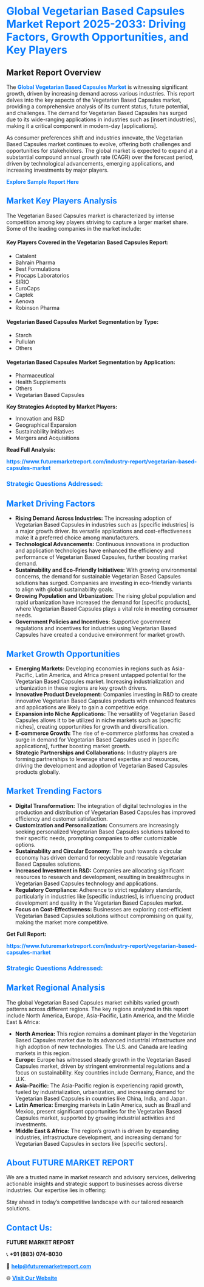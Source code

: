 <h1 style="color: #007BFF;">Global Vegetarian Based Capsules Market Report 2025-2033: Driving Factors, Growth Opportunities, and Key Players</h1>

<section id="overview">
<h2>Market Report Overview</h2>
<p>The <a href="https://www.futuremarketreport.com/industry-report/vegetarian-based-capsules-market" style="color: #007BFF; text-decoration: none;"><strong>Global Vegetarian Based Capsules Market</strong></a> is witnessing significant growth, driven by increasing demand across various industries. This report delves into the key aspects of the Vegetarian Based Capsules market, providing a comprehensive analysis of its current status, future potential, and challenges. The demand for Vegetarian Based Capsules has surged due to its wide-ranging applications in industries such as [insert industries], making it a critical component in modern-day [applications].</p>
<p>As consumer preferences shift and industries innovate, the Vegetarian Based Capsules market continues to evolve, offering both challenges and opportunities for stakeholders. The global market is expected to expand at a substantial compound annual growth rate (CAGR) over the forecast period, driven by technological advancements, emerging applications, and increasing investments by major players.</p>
</section>

<section id="overview">
<p><a href="https://www.futuremarketreport.com/request-sample/reportId=125782" style="color: #007BFF; text-decoration: none;"><strong>Explore Sample Report Here</strong></a></p>
</section>

<section id="key-players">
<h2 style="color: #007BFF;">Market Key Players Analysis</h2>
<p>The Vegetarian Based Capsules market is characterized by intense competition among key players striving to capture a larger market share. Some of the leading companies in the market include:</p>
<h4>Key Players Covered in the Vegetarian Based Capsules Report:</h4>
<ul><li>Catalent</li><li>Bahrain Pharma</li><li>Best Formulations</li><li>Procaps Laboratorios</li><li>SIRIO</li><li>EuroCaps</li><li>Captek</li><li>Aenova</li><li>Robinson Pharma</li></ul>
<h4>Vegetarian Based Capsules Market Segmentation by Type:</h4>
<ul><li>Starch</li><li>Pullulan</li><li>Others</li></ul>

<h4>Vegetarian Based Capsules Market Segmentation by Application:</h4>
<ul><li>Pharmaceutical</li><li>Health Supplements</li><li>Others</li><li>Vegetarian Based Capsules</li></ul>
<p><strong>Key Strategies Adopted by Market Players:</strong></p>
<ul>
<li>Innovation and R&D</li>
<li>Geographical Expansion</li>
<li>Sustainability Initiatives</li>
<li>Mergers and Acquisitions</li>
</ul>
</section>

<section>
<p><strong>Read Full Analysis: </strong></p><a href="https://www.futuremarketreport.com/industry-report/vegetarian-based-capsules-market" style="color: #007BFF; text-decoration: none;"><strong>https://www.futuremarketreport.com/industry-report/vegetarian-based-capsules-market</strong></a>
<h3 style="color: #007BFF;">Strategic Questions Addressed:</h3>
</section>

<section id="driving-factors">
<h2 style="color: #007BFF;">Market Driving Factors</h2>
<ul>
<li><strong>Rising Demand Across Industries:</strong> The increasing adoption of Vegetarian Based Capsules in industries such as [specific industries] is a major growth driver. Its versatile applications and cost-effectiveness make it a preferred choice among manufacturers.</li>
<li><strong>Technological Advancements:</strong> Continuous innovations in production and application technologies have enhanced the efficiency and performance of Vegetarian Based Capsules, further boosting market demand.</li>
<li><strong>Sustainability and Eco-Friendly Initiatives:</strong> With growing environmental concerns, the demand for sustainable Vegetarian Based Capsules solutions has surged. Companies are investing in eco-friendly variants to align with global sustainability goals.</li>
<li><strong>Growing Population and Urbanization:</strong> The rising global population and rapid urbanization have increased the demand for [specific products], where Vegetarian Based Capsules plays a vital role in meeting consumer needs.</li>
<li><strong>Government Policies and Incentives:</strong> Supportive government regulations and incentives for industries using Vegetarian Based Capsules have created a conducive environment for market growth.</li>
</ul>
</section>

<section id="growth-opportunities">
<h2 style="color: #007BFF;">Market Growth Opportunities</h2>
<ul>
<li><strong>Emerging Markets:</strong> Developing economies in regions such as Asia-Pacific, Latin America, and Africa present untapped potential for the Vegetarian Based Capsules market. Increasing industrialization and urbanization in these regions are key growth drivers.</li>
<li><strong>Innovative Product Development:</strong> Companies investing in R&D to create innovative Vegetarian Based Capsules products with enhanced features and applications are likely to gain a competitive edge.</li>
<li><strong>Expansion into Niche Applications:</strong> The versatility of Vegetarian Based Capsules allows it to be utilized in niche markets such as [specific niches], creating opportunities for growth and diversification.</li>
<li><strong>E-commerce Growth:</strong> The rise of e-commerce platforms has created a surge in demand for Vegetarian Based Capsules used in [specific applications], further boosting market growth.</li>
<li><strong>Strategic Partnerships and Collaborations:</strong> Industry players are forming partnerships to leverage shared expertise and resources, driving the development and adoption of Vegetarian Based Capsules products globally.</li>
</ul>
</section>

<section id="trending-factors">
<h2 style="color: #007BFF;">Market Trending Factors</h2>
<ul>
<li><strong>Digital Transformation:</strong> The integration of digital technologies in the production and distribution of Vegetarian Based Capsules has improved efficiency and customer satisfaction.</li>
<li><strong>Customization and Personalization:</strong> Consumers are increasingly seeking personalized Vegetarian Based Capsules solutions tailored to their specific needs, prompting companies to offer customizable options.</li>
<li><strong>Sustainability and Circular Economy:</strong> The push towards a circular economy has driven demand for recyclable and reusable Vegetarian Based Capsules solutions.</li>
<li><strong>Increased Investment in R&D:</strong> Companies are allocating significant resources to research and development, resulting in breakthroughs in Vegetarian Based Capsules technology and applications.</li>
<li><strong>Regulatory Compliance:</strong> Adherence to strict regulatory standards, particularly in industries like [specific industries], is influencing product development and quality in the Vegetarian Based Capsules market.</li>
<li><strong>Focus on Cost-Effectiveness:</strong> Businesses are exploring cost-efficient Vegetarian Based Capsules solutions without compromising on quality, making the market more competitive.</li>
</ul>
</section>

<section>
<p><strong>Get Full Report: </strong></p><a href="https://www.futuremarketreport.com/industry-report/vegetarian-based-capsules-market" style="color: #007BFF; text-decoration: none;"><strong>https://www.futuremarketreport.com/industry-report/vegetarian-based-capsules-market</strong></a>
<h3 style="color: #007BFF;">Strategic Questions Addressed:</h3>
</section>


<section id="regional-analysis">
<h2 style="color: #007BFF;">Market Regional Analysis</h2>
<p>The global Vegetarian Based Capsules market exhibits varied growth patterns across different regions. The key regions analyzed in this report include North America, Europe, Asia-Pacific, Latin America, and the Middle East & Africa:</p>
<ul>
<li><strong>North America:</strong> This region remains a dominant player in the Vegetarian Based Capsules market due to its advanced industrial infrastructure and high adoption of new technologies. The U.S. and Canada are leading markets in this region.</li>
<li><strong>Europe:</strong> Europe has witnessed steady growth in the Vegetarian Based Capsules market, driven by stringent environmental regulations and a focus on sustainability. Key countries include Germany, France, and the U.K.</li>
<li><strong>Asia-Pacific:</strong> The Asia-Pacific region is experiencing rapid growth, fueled by industrialization, urbanization, and increasing demand for Vegetarian Based Capsules in countries like China, India, and Japan.</li>
<li><strong>Latin America:</strong> Emerging markets in Latin America, such as Brazil and Mexico, present significant opportunities for the Vegetarian Based Capsules market, supported by growing industrial activities and investments.</li>
<li><strong>Middle East & Africa:</strong> The region’s growth is driven by expanding industries, infrastructure development, and increasing demand for Vegetarian Based Capsules in sectors like [specific sectors].</li>
</ul>
</section>

<footer>
<h2 style="color: #007BFF;">About FUTURE MARKET REPORT</h2>
<p>We are a trusted name in market research and advisory services, delivering actionable insights and strategic support to businesses across diverse industries. Our expertise lies in offering:</p>

<p>Stay ahead in today’s competitive landscape with our tailored research solutions.</p>

<h2 style="color: #007BFF;">Contact Us:</h2>
<p><strong>FUTURE MARKET REPORT</strong></p>
<p>📞 <strong>+91 (883) 074-8030</strong></p>
<p>📧 <strong><a href="mailto:help@futuremarketreport.com" style="color: #007BFF;">help@futuremarketreport.com</a></strong></p>
<p>🌐 <strong><a href="https://www.futuremarketreport.com/" style="color: #007BFF;">Visit Our Website</a></strong></p>
</footer>